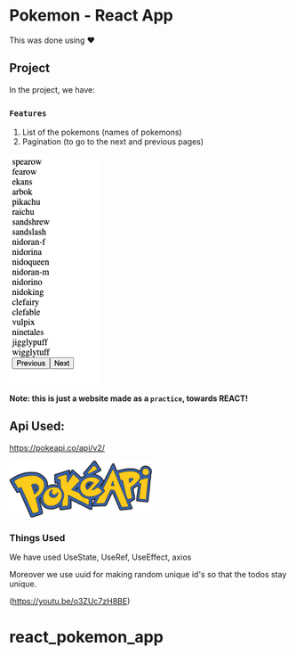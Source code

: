 # Pokemon - React App

This was done using ❤️

## Project

In the project, we have:

### `Features`

1. List of the pokemons (names of pokemons)
2. Pagination (to go to the next and previous pages)

![App](https://github.com/saideep2000/pokemon_app/blob/main/src/app.png)

**Note: this is just a website made as a `practice`, towards REACT!**

## Api Used:

https://pokeapi.co/api/v2/

![Pokeapi](https://raw.githubusercontent.com/PokeAPI/media/master/logo/pokeapi_256.png)





### Things Used

We have used UseState, UseRef, UseEffect, axios

Moreover we use uuid for making random unique id's so that the todos stay unique.

(https://youtu.be/o3ZUc7zH8BE)

# react_pokemon_app

